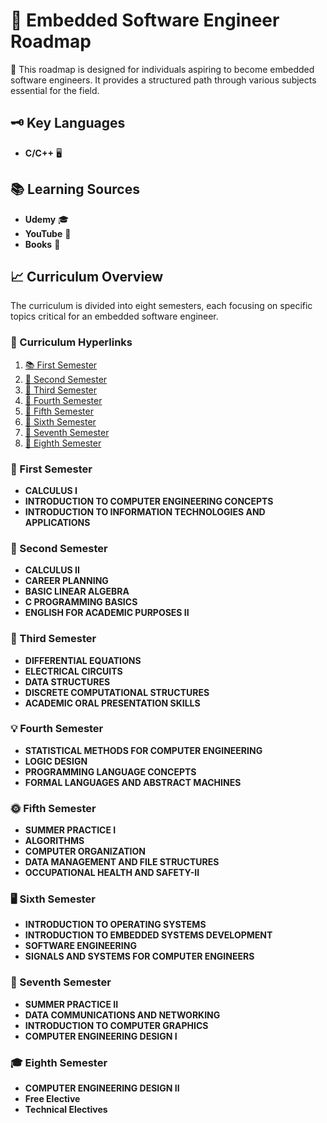 # 🚀 Embedded Software Engineer Roadmap

🌟 This roadmap is designed for individuals aspiring to become embedded software engineers. It provides a structured path through various subjects essential for the field.

## 🗝️ Key Languages

- **C/C++** 🖥️

## 📚 Learning Sources

- **Udemy** 🎓
- **YouTube** 🎥
- **Books** 📖

## 📈 Curriculum Overview

The curriculum is divided into eight semesters, each focusing on specific topics critical for an embedded software engineer.

### 📎 Curriculum Hyperlinks

1. [📚 First Semester](#first-semester)
2. [📘 Second Semester](#second-semester)
3. [📙 Third Semester](#third-semester)
4. [📗 Fourth Semester](#fourth-semester)
5. [📒 Fifth Semester](#fifth-semester)
6. [📓 Sixth Semester](#sixth-semester)
7. [📔 Seventh Semester](#seventh-semester)
8. [📕 Eighth Semester](#eighth-semester)

### 🏁 First Semester

- **CALCULUS I**
- **INTRODUCTION TO COMPUTER ENGINEERING CONCEPTS**
- **INTRODUCTION TO INFORMATION TECHNOLOGIES AND APPLICATIONS**

### 🚀 Second Semester

- **CALCULUS II**
- **CAREER PLANNING**
- **BASIC LINEAR ALGEBRA**
- **C PROGRAMMING BASICS**
- **ENGLISH FOR ACADEMIC PURPOSES II**

### 🔢 Third Semester

- **DIFFERENTIAL EQUATIONS**
- **ELECTRICAL CIRCUITS**
- **DATA STRUCTURES**
- **DISCRETE COMPUTATIONAL STRUCTURES**
- **ACADEMIC ORAL PRESENTATION SKILLS**

### 💡 Fourth Semester

- **STATISTICAL METHODS FOR COMPUTER ENGINEERING**
- **LOGIC DESIGN**
- **PROGRAMMING LANGUAGE CONCEPTS**
- **FORMAL LANGUAGES AND ABSTRACT MACHINES**

### 🌞 Fifth Semester

- **SUMMER PRACTICE I**
- **ALGORITHMS**
- **COMPUTER ORGANIZATION**
- **DATA MANAGEMENT AND FILE STRUCTURES**
- **OCCUPATIONAL HEALTH AND SAFETY-II**

### 🖥️ Sixth Semester

- **INTRODUCTION TO OPERATING SYSTEMS**
- **INTRODUCTION TO EMBEDDED SYSTEMS DEVELOPMENT**
- **SOFTWARE ENGINEERING**
- **SIGNALS AND SYSTEMS FOR COMPUTER ENGINEERS**

### 🌅 Seventh Semester

- **SUMMER PRACTICE II**
- **DATA COMMUNICATIONS AND NETWORKING**
- **INTRODUCTION TO COMPUTER GRAPHICS**
- **COMPUTER ENGINEERING DESIGN I**

### 🎓 Eighth Semester

- **COMPUTER ENGINEERING DESIGN II**
- **Free Elective**
- **Technical Electives**
